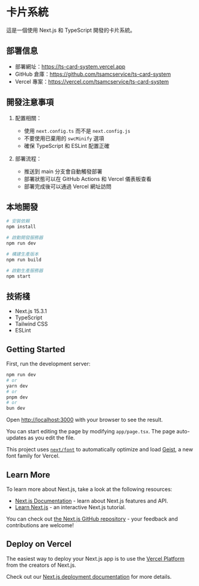 # 卡片系統

這是一個使用 Next.js 和 TypeScript 開發的卡片系統。

## 部署信息

- 部署網址：https://ts-card-system.vercel.app
- GitHub 倉庫：https://github.com/tsamcservice/ts-card-system
- Vercel 專案：https://vercel.com/tsamcservice/ts-card-system

## 開發注意事項

1. 配置相關：
   - 使用 `next.config.ts` 而不是 `next.config.js`
   - 不要使用已棄用的 `swcMinify` 選項
   - 確保 TypeScript 和 ESLint 配置正確

2. 部署流程：
   - 推送到 main 分支會自動觸發部署
   - 部署狀態可以在 GitHub Actions 和 Vercel 儀表板查看
   - 部署完成後可以通過 Vercel 網址訪問

## 本地開發

```bash
# 安裝依賴
npm install

# 啟動開發服務器
npm run dev

# 構建生產版本
npm run build

# 啟動生產服務器
npm start
```

## 技術棧

- Next.js 15.3.1
- TypeScript
- Tailwind CSS
- ESLint

## Getting Started

First, run the development server:

```bash
npm run dev
# or
yarn dev
# or
pnpm dev
# or
bun dev
```

Open [http://localhost:3000](http://localhost:3000) with your browser to see the result.

You can start editing the page by modifying `app/page.tsx`. The page auto-updates as you edit the file.

This project uses [`next/font`](https://nextjs.org/docs/app/building-your-application/optimizing/fonts) to automatically optimize and load [Geist](https://vercel.com/font), a new font family for Vercel.

## Learn More

To learn more about Next.js, take a look at the following resources:

- [Next.js Documentation](https://nextjs.org/docs) - learn about Next.js features and API.
- [Learn Next.js](https://nextjs.org/learn) - an interactive Next.js tutorial.

You can check out [the Next.js GitHub repository](https://github.com/vercel/next.js) - your feedback and contributions are welcome!

## Deploy on Vercel

The easiest way to deploy your Next.js app is to use the [Vercel Platform](https://vercel.com/new?utm_medium=default-template&filter=next.js&utm_source=create-next-app&utm_campaign=create-next-app-readme) from the creators of Next.js.

Check out our [Next.js deployment documentation](https://nextjs.org/docs/app/building-your-application/deploying) for more details.
